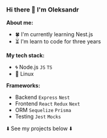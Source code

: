 ### Hi there 👋 I'm Oleksandr

**About me:**

<!-- - 🏔️ I'm currently working on [Alerki](https://github.com/Sasha-hk/Alerki "link to the repository") -->
- 🍀 I'm currently learning Nest.js
- ⏳ I'm learn to code for three years
<!-- - 🔥 I'm looking for a web developer job -->

**My tech stack:**

* 🌀 Node.js `JS` `TS`
* 🐧 Linux

**Frameworks:**

* Backend `Express` `Nest`
* Frontend `React` `Redux` `Next`
* ORM `Sequelize` `Prisma`
* Testing `Jest` `Mocks`
 
⬇️ See my projects below ⬇️
